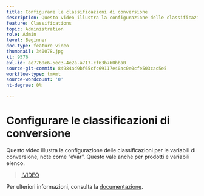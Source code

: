 ```yaml
---
title: Configurare le classificazioni di conversione
description: Questo video illustra la configurazione delle classificazioni per le variabili di conversione, note come eVar. Questo vale anche per prodotti e variabili elenco.
feature: Classifications
topic: Administration
role: Admin
level: Beginner
doc-type: feature video
thumbnail: 340078.jpg
kt: 9576
exl-id: ae7760e6-5ec3-4e2a-a717-cf63b760bba0
source-git-commit: 84984ad9bf65cfc69117e40ac0e0cfe503cac5e5
workflow-type: tm+mt
source-wordcount: '0'
ht-degree: 0%

---
```


# Configurare le classificazioni di conversione

Questo video illustra la configurazione delle classificazioni per le variabili di conversione, note come “eVar”. Questo vale anche per prodotti e variabili elenco.

>[!VIDEO](https://video.tv.adobe.com/v/340078/?quality=12&learn=on)

Per ulteriori informazioni, consulta la [documentazione](https://experienceleague.adobe.com/docs/analytics/admin/admin-tools/conversion-variables/conversion-classifications.html?lang=it).
